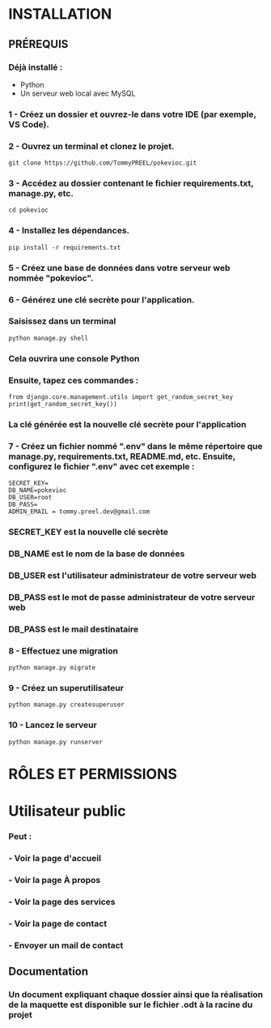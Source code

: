 # INSTALLATION
## PRÉREQUIS
### Déjà installé :
- Python
- Un serveur web local avec MySQL
### 1 - Créez un dossier et ouvrez-le dans votre IDE (par exemple, VS Code).
### 2 - Ouvrez un terminal et clonez le projet.
```
git clone https://github.com/TommyPREEL/pokevioc.git
```
### 3 - Accédez au dossier contenant le fichier requirements.txt, manage.py, etc.
```
cd pokevioc
```
### 4 - Installez les dépendances.
```
pip install -r requirements.txt
```
### 5 - Créez une base de données dans votre serveur web nommée "pokevioc".

### 6 - Générez une clé secrète pour l'application.
### Saisissez dans un terminal
```
python manage.py shell
```
### Cela ouvrira une console Python
### Ensuite, tapez ces commandes :
```
from django.core.management.utils import get_random_secret_key
print(get_random_secret_key())
```
### La clé générée est la nouvelle clé secrète pour l'application

### 7 - Créez un fichier nommé ".env" dans le même répertoire que manage.py, requirements.txt, README.md, etc. Ensuite, configurez le fichier ".env" avec cet exemple : 
```
SECRET_KEY=
DB_NAME=pokevioc
DB_USER=root
DB_PASS=
ADMIN_EMAIL = tommy.preel.dev@gmail.com
```
### SECRET_KEY est la nouvelle clé secrète
### DB_NAME est le nom de la base de données
### DB_USER est l'utilisateur administrateur de votre serveur web
### DB_PASS est le mot de passe administrateur de votre serveur web
### DB_PASS est le mail destinataire

### 8 - Effectuez une migration
```
python manage.py migrate
```
### 9 - Créez un superutilisateur
```
python manage.py createsuperuser
```
### 10 - Lancez le serveur
```
python manage.py runserver
```
# RÔLES ET PERMISSIONS

# Utilisateur public
### Peut :
### - Voir la page d'accueil
### - Voir la page À propos
### - Voir la page des services
### - Voir la page de contact
### - Envoyer un mail de contact

## Documentation
### Un document expliquant chaque dossier ainsi que la réalisation de la maquette est disponible sur le fichier .odt à la racine du projet



